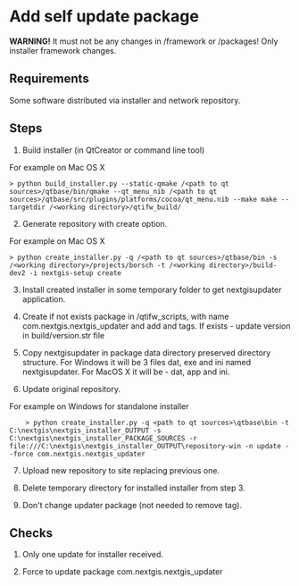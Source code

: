 # Add self update package

**WARNING!** It must not be any changes in /framework or /packages! Only installer
framework changes.

## Requirements

Some software distributed via installer and network repository.

## Steps

1. Build installer (in QtCreator or command line tool)

For example on Mac OS X
```
> python build_installer.py --static-qmake /<path to qt sources>/qtbase/bin/qmake --qt_menu_nib /<path to qt sources>/qtbase/src/plugins/platforms/cocoa/qt_menu.nib --make make --targetdir /<working directory>/qtifw_build/
```

2. Generate repository with create option.

For example on Mac OS X
```
> python create_installer.py -q /<path to qt sources>/qtbase/bin -s /<working directory>/projects/borsch -t /<working directory>/build-dev2 -i nextgis-setup create
```

3. Install created installer in some temporary folder to get nextgisupdater
   application.

4. Create if not exists package in /qtifw_scripts, with name com.nextgis.nextgis_updater and
   add <Essential> and <Virtual> tags. If exists - update version in build/version.str file

5. Copy nextgisupdater in package data directory preserved directory structure.
   For Windows it will be 3 files dat, exe and ini named nextgisupdater. For MacOS
   X it will be - dat, app and ini.

6. Update original repository.

For example on Windows for standalone installer
```
    > python create_installer.py -q <path to qt sources>\qtbase\bin -t C:\nextgis\nextgis_installer_OUTPUT -s C:\nextgis\nextgis_installer_PACKAGE_SOURCES -r file:///C:\nextgis\nextgis_installer_OUTPUT\repository-win -n update --force com.nextgis.nextgis_updater
```

7. Upload new repository to site replacing previous one.

8. Delete temporary directory for installed installer from step 3.

9. Don't change updater package (not needed to remove <Essential> tag).

## Checks

1. Only one update for installer received.

2. Force to update package com.nextgis.nextgis_updater      
